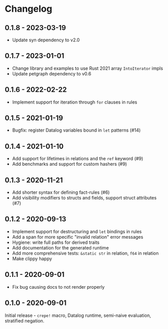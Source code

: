 # Changelog

## 0.1.8 - 2023-03-19

- Update syn dependency to v2.0

## 0.1.7 - 2023-01-01

- Change library and examples to use Rust 2021 array `IntoIterator` impls
- Update petgraph dependency to v0.6

## 0.1.6 - 2022-02-22

- Implement support for iteration through `for` clauses in rules

## 0.1.5 - 2021-01-19

- Bugfix: register Datalog variables bound in `let` patterns (#14)

## 0.1.4 - 2021-01-10

- Add support for lifetimes in relations and the `ref` keyword (#9)
- Add benchmarks and support for custom hashers (#9)

## 0.1.3 - 2020-11-21

- Add shorter syntax for defining fact-rules (#6)
- Add visibility modifiers to structs and fields, support struct attributes (#7)

## 0.1.2 - 2020-09-13

- Implement support for destructuring and `let` bindings in rules
- Add a span for more specific "invalid relation" error messages
- Hygiene: write full paths for derived traits
- Add documentation for the generated runtime
- Add more comprehensive tests: `&static str` in relation, `f64` in relation
- Make clippy happy

## 0.1.1 - 2020-09-01

- Fix bug causing docs to not render properly

## 0.1.0 - 2020-09-01

Initial release - `crepe!` macro, Datalog runtime, semi-naive evaluation,
stratified negation.
